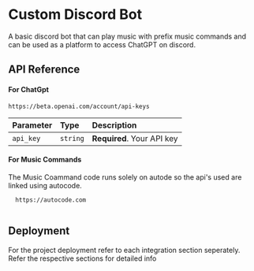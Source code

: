 # Custom Discord Bot

A basic discord bot that can play music with prefix music commands and can be used as a platform to access ChatGPT on discord.



## API Reference

#### For ChatGpt

```http
https://beta.openai.com/account/api-keys
```

| Parameter | Type     | Description                |
| :-------- | :------- | :------------------------- |
| `api_key` | `string` | **Required**. Your API key |

#### For Music Commands
The Music Coammand code runs solely on autode so the api's used are linked using autocode.
```http
  https://autocode.com
  
```





## Deployment

For the project deployment refer to each integration section seperately. Refer the respective sections for detailed info

